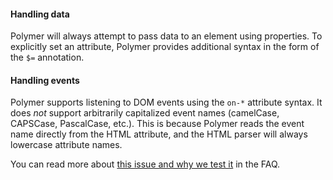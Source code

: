 <h4 id="polymer-handling-data">Handling data</h4>

Polymer will always attempt to pass data to an element using properties.
To explicitly set an attribute, Polymer provides additional syntax in the form
of the <code>$=</code> annotation.

<h4 id="polymer-handling-events">Handling events</h4>

Polymer supports listening to DOM events using the `on-*` attribute syntax.
It does <em>not</em> support arbitrarily capitalized event names
(camelCase, CAPSCase, PascalCase, etc.). This is because Polymer reads the event
name directly from the HTML attribute, and the HTML parser will always lowercase
attribute names.

You can read more about [this issue and why we test it](#faq-polymer) in the
FAQ.
